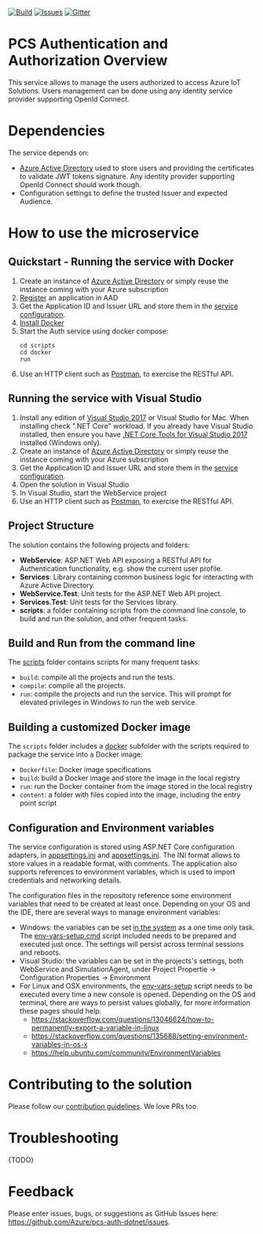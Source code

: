 [![Build][build-badge]][build-url]
[![Issues][issues-badge]][issues-url]
[![Gitter][gitter-badge]][gitter-url]

PCS Authentication and Authorization Overview
=============================================

This service allows to manage the users authorized to access Azure IoT
Solutions. Users management can be done using any identity service
provider supporting OpenId Connect.

Dependencies
============

The service depends on:

* [Azure Active Directory][aad-url] used to store users and providing
  the certificates to validate JWT tokens signature. Any identity
  provider supporting OpenId Connect should work though.
* Configuration settings to define the trusted Issuer and expected
  Audience.

How to use the microservice
===========================

## Quickstart - Running the service with Docker

1. Create an instance of [Azure Active Directory][aad-url] or simply
   reuse the instance coming with your Azure subscription
1. [Register][aad-register-app] an application in AAD
1. Get the Application ID and Issuer URL and store them in the
   [service configuration](WebService/appsettings.ini).
1. [Install Docker][docker-install-url]
1. Start the Auth service using docker compose:
   ```
   cd scripts
   cd docker
   run
   ```
1. Use an HTTP client such as [Postman][postman-url], to exercise the
   RESTful API.

## Running the service with Visual Studio

1. Install any edition of [Visual Studio 2017][vs-install-url] or Visual
   Studio for Mac. When installing check ".NET Core" workload. If you
   already have Visual Studio installed, then ensure you have
   [.NET Core Tools for Visual Studio 2017][dotnetcore-tools-url]
   installed (Windows only).
1. Create an instance of [Azure Active Directory][aad-url] or simply
   reuse the instance coming with your Azure subscription
1. Get the Application ID and Issuer URL and store them in the
   [service configuration](WebService/appsettings.ini).
1. Open the solution in Visual Studio
1. In Visual Studio, start the WebService project
1. Use an HTTP client such as [Postman][postman-url], to exercise the
   RESTful API.

## Project Structure

The solution contains the following projects and folders:

* **WebService**: ASP.NET Web API exposing a RESTful API for Authentication
  functionality, e.g. show the current user profile.
* **Services**: Library containing common business logic for interacting with
  Azure Active Directory.
* **WebService.Test**: Unit tests for the ASP.NET Web API project.
* **Services.Test**: Unit tests for the Services library.
* **scripts**: a folder containing scripts from the command line console,
  to build and run the solution, and other frequent tasks.

## Build and Run from the command line

The [scripts](scripts) folder contains scripts for many frequent tasks:

* `build`: compile all the projects and run the tests.
* `compile`: compile all the projects.
* `run`: compile the projects and run the service. This will prompt for
  elevated privileges in Windows to run the web service.

## Building a customized Docker image

The `scripts` folder includes a [docker](scripts/docker) subfolder with the
scripts required to package the service into a Docker image:

* `Dockerfile`: Docker image specifications
* `build`: build a Docker image and store the image in the local registry
* `run`: run the Docker container from the image stored in the local registry
* `content`: a folder with files copied into the image, including the entry
  point script

## Configuration and Environment variables

The service configuration is stored using ASP.NET Core configuration
adapters, in [appsettings.ini](WebService/appsettings.ini) and
[appsettings.ini](SimulationAgent/appsettings.ini). The INI format allows to
store values in a readable format, with comments. The application also
supports references to environment variables, which is used to import
credentials and networking details.

The configuration files in the repository reference some environment
variables that need to be created at least once. Depending on your OS and
the IDE, there are several ways to manage environment variables:

* Windows: the variables can be set [in the system][windows-envvars-howto-url]
  as a one time only task. The
  [env-vars-setup.cmd](scripts/env-vars-setup.cmd) script included needs to
  be prepared and executed just once. The settings will persist across
  terminal sessions and reboots.
* Visual Studio: the variables can be set in the projects's settings, both
  WebService and SimulationAgent, under Project Propertie -> Configuration
  Properties -> Environment
* For Linux and OSX environments, the [env-vars-setup](scripts/env-vars-setup)
  script needs to be executed every time a new console is opened.
  Depending on the OS and terminal, there are ways to persist values
  globally, for more information these pages should help:
  * https://stackoverflow.com/questions/13046624/how-to-permanently-export-a-variable-in-linux
  * https://stackoverflow.com/questions/135688/setting-environment-variables-in-os-x
  * https://help.ubuntu.com/community/EnvironmentVariables

Contributing to the solution
============================

Please follow our [contribution guidelines](CONTRIBUTING.md).  We love PRs too.

Troubleshooting
===============

{TODO}

Feedback
==========

Please enter issues, bugs, or suggestions as GitHub Issues here:
https://github.com/Azure/pcs-auth-dotnet/issues.





[build-badge]: https://img.shields.io/travis/Azure/pcs-auth-dotnet.svg
[build-url]: https://travis-ci.org/Azure/pcs-auth-dotnet
[issues-badge]: https://img.shields.io/github/issues/azure/pcs-auth-dotnet.svg
[issues-url]: https://github.com/azure/pcs-auth-dotnet/issues
[gitter-badge]: https://img.shields.io/gitter/room/azure/iot-pcs.js.svg
[gitter-url]: https://gitter.im/azure/iot-pcs
[aad-url]: https://azure.microsoft.com/services/active-directory
[aad-register-app]: https://docs.microsoft.com/azure/active-directory/develop/active-directory-integrating-applications
[docker-install-url]: https://docs.docker.com/engine/installation/
[postman-url]: https://www.getpostman.com
[vs-install-url]: https://www.visualstudio.com/downloads
[dotnetcore-tools-url]: https://www.microsoft.com/net/core#windowsvs2017
[windows-envvars-howto-url]: https://superuser.com/questions/949560/how-do-i-set-system-environment-variables-in-windows-10
